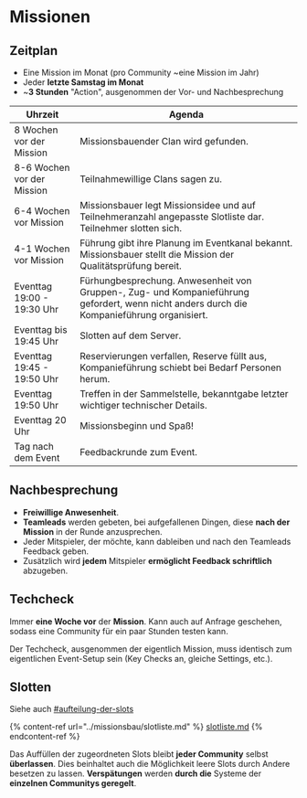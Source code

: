 # Missionen

## Zeitplan

* Eine Mission im Monat (pro Community \~eine Mission im Jahr)
* Jeder **letzte Samstag im Monat**
* \~**3 Stunden** "Action", ausgenommen der Vor- und Nachbesprechung

| Uhrzeit                    | Agenda                                                                                                                                     |
| -------------------------- | ------------------------------------------------------------------------------------------------------------------------------------------ |
| 8 Wochen vor der Mission   | Missionsbauender Clan wird gefunden.                                                                                                       |
| 8-6 Wochen vor der Mission | Teilnahmewillige Clans sagen zu.                                                                                                           |
| 6-4 Wochen vor Mission     | Missionsbauer legt Missionsidee und auf Teilnehmeranzahl angepasste Slotliste dar. Teilnehmer slotten sich.                                |
| 4-1 Wochen vor Mission     | Führung gibt ihre Planung im Eventkanal bekannt. Missionsbauer stellt die Mission der Qualitätsprüfung bereit.                             |
| Eventtag 19:00 - 19:30 Uhr | Fürhungbesprechung. Anwesenheit von Gruppen-, Zug- und Kompanieführung gefordert, wenn nicht anders durch die Kompanieführung organisiert. |
| Eventtag bis 19:45 Uhr     | Slotten auf dem Server.                                                                                                                    |
| Eventtag 19:45 - 19:50 Uhr | Reservierungen verfallen, Reserve füllt aus, Kompanieführung schiebt bei Bedarf Personen herum.                                            |
| Eventtag 19:50 Uhr         | Treffen in der Sammelstelle, bekanntgabe letzter wichtiger technischer Details.                                                            |
| Eventtag 20 Uhr            | Missionsbeginn und Spaß!                                                                                                                   |
| Tag nach dem Event         | Feedbackrunde zum Event.                                                                                                                   |

## Nachbesprechung

* **Freiwillige Anwesenheit**.
* **Teamleads** werden gebeten, bei aufgefallenen Dingen, diese **nach der Mission** in der Runde anzusprechen.
* Jeder Mitspieler, der möchte, kann dableiben und nach den Teamleads Feedback geben.
* Zusätzlich wird **jedem** Mitspieler **ermöglicht Feedback schriftlich** abzugeben.

## Techcheck

Immer **eine Woche vor** der **Mission**. Kann auch auf Anfrage geschehen, sodass eine Community für ein paar Stunden testen kann.

Der Techcheck, ausgenommen der eigentlich Mission, muss identisch zum eigentlichen Event-Setup sein (Key Checks an, gleiche Settings, etc.).

## Slotten

Siehe auch [#aufteilung-der-slots](../missionsbau/slotliste.md#aufteilung-der-slots "mention")

{% content-ref url="../missionsbau/slotliste.md" %}
[slotliste.md](../missionsbau/slotliste.md)
{% endcontent-ref %}

Das Auffüllen der zugeordneten Slots bleibt **jeder Community** selbst **überlassen**. Dies beinhaltet auch die Möglichkeit leere Slots durch Andere besetzen zu lassen. **Verspätungen** werden **durch die** Systeme der **einzelnen Communitys geregelt**.
